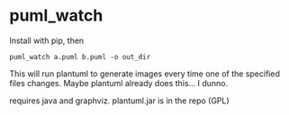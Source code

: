 # puml_watch

Install with pip, then

```
puml_watch a.puml b.puml -o out_dir
```

This will run plantuml to generate images every time one of the
specified files changes. Maybe plantuml already does this... I dunno.

requires java and graphviz. plantuml.jar is in the repo (GPL)
